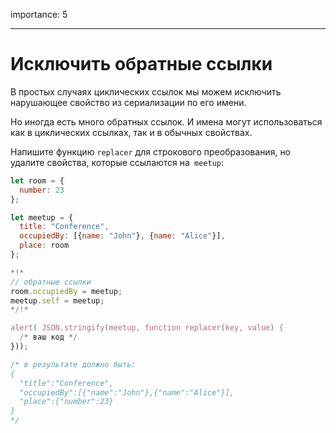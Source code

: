 importance: 5

---

# Исключить обратные ссылки

В простых случаях циклических ссылок мы можем исключить нарушающее свойство из сериализации по его имени.

Но иногда есть много обратных ссылок. И имена могут использоваться как в циклических ссылках, так и в обычных свойствах.

Напишите функцию `replacer` для строкового преобразования, но удалите свойства, которые ссылаются на` meetup`:

```js run
let room = {
  number: 23
};

let meetup = {
  title: "Conference",
  occupiedBy: [{name: "John"}, {name: "Alice"}],
  place: room
};

*!*
// обратные ссылки 
room.occupiedBy = meetup;
meetup.self = meetup;
*/!*

alert( JSON.stringify(meetup, function replacer(key, value) {
  /* ваш код */
}));

/* в результате должно быть:
{
  "title":"Conference",
  "occupiedBy":[{"name":"John"},{"name":"Alice"}],
  "place":{"number":23}
}
*/
```
